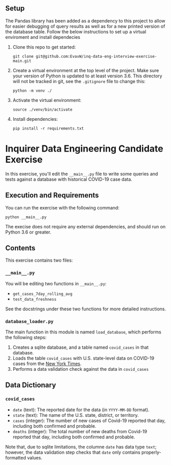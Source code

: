 ## Setup
The Pandas library has been added as a dependency to this project to allow for easier debugging of query results
as well as for a new printed version of the database table.
Follow the below instructions to set up a virtual enviroment and install dependecies

1. Clone this repo to get started:

   ```shell
   git clone git@github.com:EvavW/inq-data-eng-interview-exercise-main.git
   ```
   
3. Create a virtual environment at the top level of the project. Make sure your version of Python is updated to at least version 3.6. This directory will not be tracked in git, see the `.gitignore` file to change this:

    ```shell
    python -m venv ./
    ```

2. Activate the virtual environment:

    ```shell
    source ./venv/bin/activate
    ```

3. Install dependencies:

    ```shell
    pip install -r requirements.txt
    ```

# Inquirer Data Engineering Candidate Exercise
In this exercise, you'll edit the `__main__.py` file to write some queries and tests against a database with historical COVID-19 case data. 

## Execution and Requirements
You can run the exercise with the following command:
```shell
python __main__.py
```

The execise does not require any external dependencies, and should run on Python
3.6 or greater.

## Contents
This exercise contains two files: 
### `__main__.py`
You will be editing two functions in `__main__.py`:
- `get_cases_7day_rolling_avg`
- `test_data_freshness`

See the docstrings under these two functions for more detailed instructions.

### `database_loader.py`
The main function in this module is named `load_database`, which performs the
following steps:
1. Creates a sqlite database, and a table named `covid_cases` in that database.
2. Loads the table `covid_cases` with U.S. state-level data on COVID-19 cases from the [New York Times](https://github.com/nytimes/covid-19-data).
3. Performs a data validation check against the data in `covid_cases`

## Data Dictionary
### `covid_cases` 
- `date` (text): The reported date for the data (in `YYYY-MM-DD` format).
- `state` (text): The name of the U.S. state, district, or territory.
- `cases` (integer): The number of new cases of Covid-19 reported that day, including both confirmed and probable.
- `deaths` (integer): The total number of new deaths from Covid-19 reported that day, including both confirmed and probable.

Note that, due to sqlite limitations, the columne `date` has data type `text`; however,
the data validation step checks that `date` only contains properly-formatted values.
